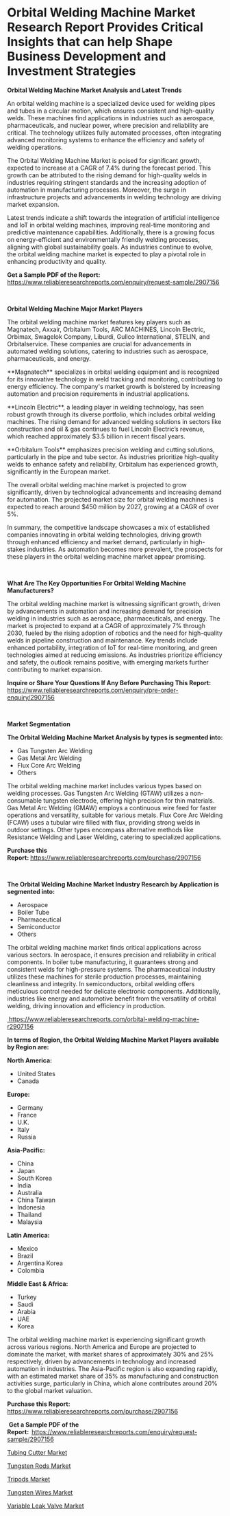 <p><h1>Orbital Welding Machine Market Research Report Provides Critical Insights that can help Shape Business Development and Investment Strategies</h1></p><p><strong>Orbital Welding Machine Market Analysis and Latest Trends</strong></p>
<p><p>An orbital welding machine is a specialized device used for welding pipes and tubes in a circular motion, which ensures consistent and high-quality welds. These machines find applications in industries such as aerospace, pharmaceuticals, and nuclear power, where precision and reliability are critical. The technology utilizes fully automated processes, often integrating advanced monitoring systems to enhance the efficiency and safety of welding operations.</p><p>The Orbital Welding Machine Market is poised for significant growth, expected to increase at a CAGR of 7.4% during the forecast period. This growth can be attributed to the rising demand for high-quality welds in industries requiring stringent standards and the increasing adoption of automation in manufacturing processes. Moreover, the surge in infrastructure projects and advancements in welding technology are driving market expansion. </p><p>Latest trends indicate a shift towards the integration of artificial intelligence and IoT in orbital welding machines, improving real-time monitoring and predictive maintenance capabilities. Additionally, there is a growing focus on energy-efficient and environmentally friendly welding processes, aligning with global sustainability goals. As industries continue to evolve, the orbital welding machine market is expected to play a pivotal role in enhancing productivity and quality.</p></p>
<p><strong>Get a Sample PDF of the Report:&nbsp;</strong> <a href="https://www.reliableresearchreports.com/enquiry/request-sample/2907156?utm_campaign=102&utm_medium=2&utm_source=Github&utm_content=ia&utm_term=12032025&utm_id=orbital-welding-machine">https://www.reliableresearchreports.com/enquiry/request-sample/2907156</a></p>
<p>&nbsp;</p>
<p><strong>Orbital Welding Machine Major Market Players</strong></p>
<p><p>The orbital welding machine market features key players such as Magnatech, Axxair, Orbitalum Tools, ARC MACHINES, Lincoln Electric, Orbimax, Swagelok Company, Liburdi, Gullco International, STELIN, and Orbitalservice. These companies are crucial for advancements in automated welding solutions, catering to industries such as aerospace, pharmaceuticals, and energy.</p><p>**Magnatech** specializes in orbital welding equipment and is recognized for its innovative technology in weld tracking and monitoring, contributing to energy efficiency. The company's market growth is bolstered by increasing automation and precision requirements in industrial applications.</p><p>**Lincoln Electric**, a leading player in welding technology, has seen robust growth through its diverse portfolio, which includes orbital welding machines. The rising demand for advanced welding solutions in sectors like construction and oil & gas continues to fuel Lincoln Electric’s revenue, which reached approximately $3.5 billion in recent fiscal years.</p><p>**Orbitalum Tools** emphasizes precision welding and cutting solutions, particularly in the pipe and tube sector. As industries prioritize high-quality welds to enhance safety and reliability, Orbitalum has experienced growth, significantly in the European market.</p><p>The overall orbital welding machine market is projected to grow significantly, driven by technological advancements and increasing demand for automation. The projected market size for orbital welding machines is expected to reach around $450 million by 2027, growing at a CAGR of over 5%.</p><p>In summary, the competitive landscape showcases a mix of established companies innovating in orbital welding technologies, driving growth through enhanced efficiency and market demand, particularly in high-stakes industries. As automation becomes more prevalent, the prospects for these players in the orbital welding machine market appear promising.</p></p>
<p>&nbsp;</p>
<p><strong>What Are The Key Opportunities For Orbital Welding Machine Manufacturers?</strong></p>
<p><p>The orbital welding machine market is witnessing significant growth, driven by advancements in automation and increasing demand for precision welding in industries such as aerospace, pharmaceuticals, and energy. The market is projected to expand at a CAGR of approximately 7% through 2030, fueled by the rising adoption of robotics and the need for high-quality welds in pipeline construction and maintenance. Key trends include enhanced portability, integration of IoT for real-time monitoring, and green technologies aimed at reducing emissions. As industries prioritize efficiency and safety, the outlook remains positive, with emerging markets further contributing to market expansion.</p></p>
<p><strong>Inquire or Share Your Questions If Any Before Purchasing This Report:</strong> <a href="https://www.reliableresearchreports.com/enquiry/pre-order-enquiry/2907156?utm_campaign=102&utm_medium=2&utm_source=Github&utm_content=ia&utm_term=12032025&utm_id=orbital-welding-machine">https://www.reliableresearchreports.com/enquiry/pre-order-enquiry/2907156</a></p>
<p>&nbsp;</p>
<p><strong>Market Segmentation</strong></p>
<p><strong>The Orbital Welding Machine Market Analysis by types is segmented into:</strong></p>
<p><ul><li>Gas Tungsten Arc Welding</li><li>Gas Metal Arc Welding</li><li>Flux Core Arc Welding</li><li>Others</li></ul></p>
<p><p>The orbital welding machine market includes various types based on welding processes. Gas Tungsten Arc Welding (GTAW) utilizes a non-consumable tungsten electrode, offering high precision for thin materials. Gas Metal Arc Welding (GMAW) employs a continuous wire feed for faster operations and versatility, suitable for various metals. Flux Core Arc Welding (FCAW) uses a tubular wire filled with flux, providing strong welds in outdoor settings. Other types encompass alternative methods like Resistance Welding and Laser Welding, catering to specialized applications.</p></p>
<p><strong>Purchase this Report:&nbsp;</strong><a href="https://www.reliableresearchreports.com/purchase/2907156?utm_campaign=102&utm_medium=2&utm_source=Github&utm_content=ia&utm_term=12032025&utm_id=orbital-welding-machine">https://www.reliableresearchreports.com/purchase/2907156</a></p>
<p>&nbsp;</p>
<p><strong>The Orbital Welding Machine Market Industry Research by Application is segmented into:</strong></p>
<p><ul><li>Aerospace</li><li>Boiler Tube</li><li>Pharmaceutical</li><li>Semiconductor</li><li>Others</li></ul></p>
<p><p>The orbital welding machine market finds critical applications across various sectors. In aerospace, it ensures precision and reliability in critical components. In boiler tube manufacturing, it guarantees strong and consistent welds for high-pressure systems. The pharmaceutical industry utilizes these machines for sterile production processes, maintaining cleanliness and integrity. In semiconductors, orbital welding offers meticulous control needed for delicate electronic components. Additionally, industries like energy and automotive benefit from the versatility of orbital welding, driving innovation and efficiency in production.</p></p>
<p><a href="https://www.reliableresearchreports.com/orbital-welding-machine-r2907156?utm_campaign=102&utm_medium=2&utm_source=Github&utm_content=ia&utm_term=12032025&utm_id=orbital-welding-machine">&nbsp;https://www.reliableresearchreports.com/orbital-welding-machine-r2907156</a></p>
<p><strong>In terms of Region, the Orbital Welding Machine Market Players available by Region are:</strong></p>
<p>
    <p> <strong> North America: </strong>
        <ul>
            <li>United States</li>
            <li>Canada</li>
        </ul>
        </p> 
    <p> <strong> Europe: </strong>
        <ul>
            <li>Germany</li>
            <li>France</li>
            <li>U.K.</li>
            <li>Italy</li>
            <li>Russia</li>
        </ul>
        </p> 
    <p> <strong> Asia-Pacific: </strong>
        <ul>
            <li>China</li>
            <li>Japan</li>
            <li>South Korea</li>
            <li>India</li>
            <li>Australia</li>
            <li>China Taiwan</li>
            <li>Indonesia</li>
            <li>Thailand</li>
            <li>Malaysia</li>
        </ul>
        </p> 
    <p> <strong> Latin America: </strong>
        <ul>
            <li>Mexico</li>
            <li>Brazil</li>
            <li>Argentina Korea</li>
            <li>Colombia</li>
        </ul>
        </p> 
    <p> <strong> Middle East & Africa: </strong>
        <ul>
            <li>Turkey</li>
            <li>Saudi</li>
            <li>Arabia</li>
            <li>UAE</li>
            <li>Korea</li>
        </ul>
    </p>
    </p>
<p><p>The orbital welding machine market is experiencing significant growth across various regions. North America and Europe are projected to dominate the market, with market shares of approximately 30% and 25% respectively, driven by advancements in technology and increased automation in industries. The Asia-Pacific region is also expanding rapidly, with an estimated market share of 35% as manufacturing and construction activities surge, particularly in China, which alone contributes around 20% to the global market valuation.</p></p>
<p><strong>Purchase this Report: </strong><a href="https://www.reliableresearchreports.com/purchase/2907156?utm_campaign=102&utm_medium=2&utm_source=Github&utm_content=ia&utm_term=12032025&utm_id=orbital-welding-machine">https://www.reliableresearchreports.com/purchase/2907156</a></p>
<p>&nbsp;<strong>Get a Sample PDF of the Report:&nbsp;&nbsp;</strong><a href="https://www.reliableresearchreports.com/enquiry/request-sample/2907156?utm_campaign=102&utm_medium=2&utm_source=Github&utm_content=ia&utm_term=12032025&utm_id=orbital-welding-machine">https://www.reliableresearchreports.com/enquiry/request-sample/2907156</a></p>
<p><strong></strong></p>
<p><p><a href="https://github.com/stunzkocotpv/Market-Research-Report-List-1/blob/main/tubing-cutter-market.md?utm_campaign=102&utm_medium=2&utm_source=Github&utm_content=ia&utm_term=12032025&utm_id=orbital-welding-machine">Tubing Cutter Market</a></p><p><a href="https://github.com/iwanesucices/Market-Research-Report-List-1/blob/main/tungsten-rods-market.md?utm_campaign=102&utm_medium=2&utm_source=Github&utm_content=ia&utm_term=12032025&utm_id=orbital-welding-machine">Tungsten Rods Market</a></p><p><a href="https://github.com/trenkkwasek84/Market-Research-Report-List-1/blob/main/tripods-market.md?utm_campaign=102&utm_medium=2&utm_source=Github&utm_content=ia&utm_term=12032025&utm_id=orbital-welding-machine">Tripods Market</a></p><p><a href="https://github.com/snapetylerho/Market-Research-Report-List-1/blob/main/tungsten-wires-market.md?utm_campaign=102&utm_medium=2&utm_source=Github&utm_content=ia&utm_term=12032025&utm_id=orbital-welding-machine">Tungsten Wires Market</a></p><p><a href="https://github.com/sulvantomppa/Market-Research-Report-List-1/blob/main/variable-leak-valve-market.md?utm_campaign=102&utm_medium=2&utm_source=Github&utm_content=ia&utm_term=12032025&utm_id=orbital-welding-machine">Variable Leak Valve Market</a></p></p>